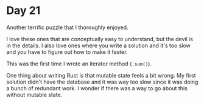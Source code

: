 # Day 21

Another terrific puzzle that I thoroughly enjoyed.

I love these ones that are conceptually easy to understand, but the devil
is in the details.  I also love ones where you write a solution and it's
too slow and you have to figure out how to make it faster.

This was the first time I wrote an iterator method (`.sum()`).

One thing about writing Rust is that mutable state feels a bit wrong.  My
first solution didn't have the database and it was way too slow since it
was doing a bunch of redundant work.  I wonder if there was a way to go
about this without mutable state.
